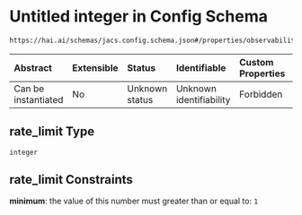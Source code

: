 # Untitled integer in Config Schema

```txt
https://hai.ai/schemas/jacs.config.schema.json#/properties/observability/properties/tracing/properties/sampling/properties/rate_limit
```



| Abstract            | Extensible | Status         | Identifiable            | Custom Properties | Additional Properties | Access Restrictions | Defined In                                                                                |
| :------------------ | :--------- | :------------- | :---------------------- | :---------------- | :-------------------- | :------------------ | :---------------------------------------------------------------------------------------- |
| Can be instantiated | No         | Unknown status | Unknown identifiability | Forbidden         | Allowed               | none                | [jacs.config.schema.json\*](../../schemas/jacs.config.schema.json "open original schema") |

## rate\_limit Type

`integer`

## rate\_limit Constraints

**minimum**: the value of this number must greater than or equal to: `1`
